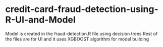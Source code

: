 # credit-card-fraud-detection-using-R-UI-and-Model
Model is created in the fraud-detection.R file using decision trees 
Rest of the files are for UI and it uses XGBOOST algorithm for model building
